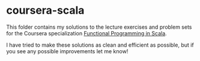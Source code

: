 # coursera-scala
This folder contains my solutions to the lecture exercises and problem sets for the Coursera specialization [Functional Programming in Scala](https://www.coursera.org/specializations/scala).

I have tried to make these solutions as clean and efficient as possible, but if you see any possible improvements let me know!
